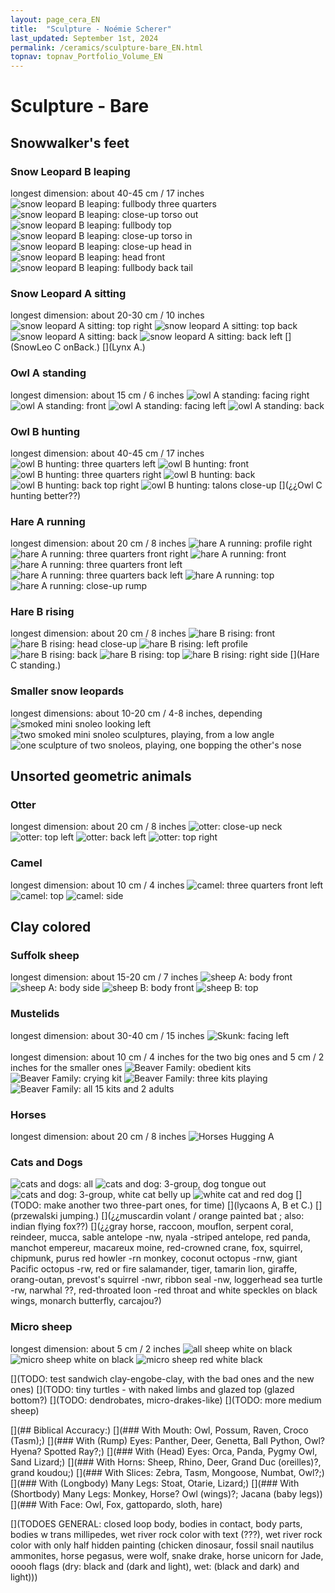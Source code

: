 ```yaml
---
layout: page_cera_EN
title:  "Sculpture - Noémie Scherer"
last_updated: September 1st, 2024
permalink: /ceramics/sculpture-bare_EN.html
topnav: topnav_Portfolio_Volume_EN
---
```


# Sculpture - Bare

## Snowwalker's feet
### Snow Leopard B leaping
longest dimension: about 40-45 cm / 17 inches
![snow leopard B leaping: fullbody three quarters](https://i.postimg.cc/7h1RSM5p/DEFAULT-AVA2593-0-jpg-wmb9bbdce7-b1a0-4a00-ac2b-b6d12c5d1e32.jpg)
![snow leopard B leaping: close-up torso out](https://i.postimg.cc/HxyRkCdW/DEFAULT-AVA2592-0-jpg-wm166f9f3b-f711-427d-aa71-575f8a7230ee.jpg)
![snow leopard B leaping: fullbody top](/assets/ceramics/AVA2590_wm_glazed.jpg)
![snow leopard B leaping: close-up torso in](/assets/ceramics/AVA2601_wm_glazed.jpg)
![snow leopard B leaping: close-up head in](/assets/ceramics/AVA2602_wm_glazed.jpg)
![snow leopard B leaping: head front](/assets/ceramics/AVA2564_wm_glazed.jpg)
![snow leopard B leaping: fullbody back tail](/assets/ceramics/AVA2605_wm_glazed.jpg)
### Snow Leopard A sitting
longest dimension: about 20-30 cm / 10 inches
![snow leopard A sitting: top right](/assets/ceramics/AVA2729_wm_glazed.jpg)
![snow leopard A sitting: top back](/assets/ceramics/AVA2739_wm_glazed.jpg)
![snow leopard A sitting: back](/assets/ceramics/AVA2763_wm_glazed.jpg)
![snow leopard A sitting: back left](/assets/ceramics/AVA2749_wm_glazed.jpg)
[](SnowLeo C onBack.)
[](Lynx A.)  
### Owl A standing 
longest dimension: about 15 cm / 6 inches
![owl A standing: facing right](/assets/ceramics/IMG_0664_wm_glazed.jpg)
![owl A standing: front](/assets/ceramics/IMG_0665_wm_glazed.jpg)
![owl A standing: facing left](/assets/ceramics/IMG_0666_wm_glazed.jpg)
![owl A standing: back](/assets/ceramics/IMG_0667_wm_glazed.jpg)
### Owl B hunting  
longest dimension: about 40-45 cm / 17 inches
![owl B hunting: three quarters left](/assets/ceramics/AVA2624_wm_glazed.jpg)
![owl B hunting: front](/assets/ceramics/AVA2622_wm_glazed.jpg)
![owl B hunting: three quarters right](/assets/ceramics/AVA2617_wm_glazed.jpg)
![owl B hunting: back](/assets/ceramics/AVA2628_wm_glazed.jpg)
![owl B hunting: back top right](/assets/ceramics/AVA2633_wm_glazed.jpg)
![owl B hunting: talons close-up](/assets/ceramics/AVA2626_wm_glazed.jpg)
[](¿¿Owl C hunting better??)
### Hare A running  
longest dimension: about 20 cm / 8 inches
![hare A running: profile right](/assets/ceramics/AVA2679_wm_glazed.jpg)
![hare A running: three quarters front right](/assets/ceramics/AVA2664_wm_glazed.jpg)
![hare A running: front](/assets/ceramics/AVA2657_wm_glazed.jpg)
![hare A running: three quarters front left](/assets/ceramics/AVA2641_wm_glazed.jpg)
![hare A running: three quarters back left](/assets/ceramics/AVA2645_wm_glazed.jpg)
![hare A running: top](/assets/ceramics/AVA2648_wm_glazed.jpg)
![hare A running: close-up rump](/assets/ceramics/AVA2670_wm_glazed.jpg)
### Hare B rising
longest dimension: about 20 cm / 8 inches
![hare B rising: front](/assets/ceramics/AVA2680_wm_glazed.jpg)
![hare B rising: head close-up](/assets/ceramics/AVA2692_wm_glazed.jpg)
![hare B rising: left profile](/assets/ceramics/AVA2687_wm_glazed.jpg)
![hare B rising: back](/assets/ceramics/AVA2685_wm_glazed.jpg)
![hare B rising: top](/assets/ceramics/AVA2699_wm_glazed.jpg)
![hare B rising: right side](/assets/ceramics/AVA2708_wm_glazed.jpg)
[](Hare C standing.)
[](Muskoxen???)
### Smaller snow leopards
longest dimensions: about 10-20 cm / 4-8 inches, depending
![smoked mini snoleo looking left](/assets/ceramics/IMG_0714_wm_glazed.jpg)
![two smoked mini snoleo sculptures, playing, from a low angle](/assets/ceramics/IMG_0716_wm_glazed.jpg)
![one sculpture of two snoleos, playing, one bopping the other's nose](/assets/ceramics/IMG_0733_wm_glazed.jpg)

## Unsorted geometric animals
### Otter
longest dimension: about 20 cm / 8 inches
![otter: close-up neck](/assets/ceramics/AVA2835_wm_glazed.jpg)
![otter: top left](/assets/ceramics/AVA2827_wm_glazed.jpg)
![otter: back left](/assets/ceramics/AVA2851_wm_glazed.jpg)
![otter: top right](/assets/ceramics/AVA2830_wm_glazed.jpg)
### Camel
longest dimension: about 10 cm / 4 inches
![camel: three quarters front left](/assets/ceramics/AVA2792_wm_glazed.jpg)
![camel: top](/assets/ceramics/AVA2800_wm_glazed.jpg)
![camel: side](/assets/ceramics/AVA2805_wm_glazed.jpg)

## Clay colored
### Suffolk sheep
longest dimension: about 15-20 cm / 7 inches
![sheep A: body front](/assets/ceramics/AVA2773_wm-id_glazed.jpg)
![sheep A: body side](/assets/ceramics/AVA2776_wm-id_glazed.jpg)
![sheep B: body front](/assets/ceramics/AVA2768_wm-id_glazed.jpg)
![sheep B: top](/assets/ceramics/AVA2770_wm-id_glazed.jpg)
### Mustelids
longest dimension: about 30-40 cm / 15 inches
![Skunk: facing left](/assets/ceramics/IMG_0641_wm_glazed.jpg)\
\
longest dimension: about 10 cm / 4 inches for the two big ones and 5 cm / 2 inches for the smaller ones
![Beaver Family: obedient kits](/assets/ceramics/IMG_0625_wm_glazed.jpg)
![Beaver Family: crying kit](/assets/ceramics/IMG_0628_wm_glazed.jpg)
![Beaver Family: three kits playing](/assets/ceramics/IMG_0629_wm_glazed.jpg)
![Beaver Family: all 15 kits and 2 adults](/assets/ceramics/IMG_0671_montage_wm_glazed.jpg)

### Horses
longest dimension: about 20 cm / 8 inches
![Horses Hugging A](/assets/ceramics/IMG_0652_wm_glazed.jpg)

### Cats and Dogs
![cats and dogs: all](/assets/ceramics/AVA2865_wm_glazed.jpg)
![cats and dog: 3-group, dog tongue out](/assets/ceramics/lulial02_glazed.jpg)
![cats and dog: 3-group, white cat belly up](/assets/ceramics/lulial01_glazed.jpg)
![white cat and red dog](/assets/ceramics/lual03_glazed.jpg)
[](TODO: make another two three-part ones, for time)
[](lycaons A, B et C.)
[](przewalski jumping.)
[](¿¿muscardin volant / orange painted bat ; also: indian flying fox??)
[](¿¿gray horse, raccoon, mouflon, serpent coral, reindeer, mucca, sable antelope -nw, nyala -striped antelope, red panda, manchot empereur, macareux moine, red-crowned crane, fox, squirrel, chipmunk, purus red howler -rn monkey, coconut octopus -rnw, giant Pacific octopus -rw, red or fire salamander, tiger, tamarin lion, giraffe, orang-outan, prevost's squirrel -nwr, ribbon seal -nw, loggerhead sea turtle -rw, narwhal ??, red-throated loon -red throat and white speckles on black wings, monarch butterfly, carcajou?)

### Micro sheep
longest dimension: about 5 cm / 2 inches
![all sheep white on black](/assets/ceramics/AVA2778_wm_glazed.jpg)
![micro sheep white on black](/assets/ceramics/AVA2788_wm_glazed.jpg)
![micro sheep red white black](/assets/ceramics/IMG_0996_wm.jpg)

[](TODO: test sandwich clay-engobe-clay, with the bad ones and the new ones)
[](TODO: tiny turtles - with naked limbs and glazed top (glazed bottom?)
[](TODO: dendrobates, micro-drakes-like)
[](TODO: more medium sheep)

[](## Biblical Accuracy:)
[](### With Mouth: Owl, Possum, Raven, Croco (Tasm);)
[](### With (Rump) Eyes: Panther, Deer, Genetta, Ball Python, Owl? Hyena? Spotted Ray?;)
[](### With (Head) Eyes: Orca, Panda, Pygmy Owl, Sand Lizard;)
[](### With Horns: Sheep, Rhino, Deer, Grand Duc (oreilles)?, grand koudou;)
[](### With Slices: Zebra, Tasm, Mongoose, Numbat, Owl?;)
[](### With (Longbody) Many Legs: Stoat, Otarie, Lizard;)
[](### With (Shortbody) Many Legs: Monkey, Horse? Owl (wings)?; Jacana (baby legs))
[](### With Face: Owl, Fox, gattopardo, sloth, hare)

[](TODOES GENERAL: closed loop body, bodies in contact, body parts, bodies w trans millipedes, wet river rock color with text (???), wet river rock color with only half hidden painting (chicken dinosaur, fossil snail nautilus ammonites, horse pegasus, were wolf, snake drake, horse unicorn for Jade, ooooh flags (dry: black and (dark and light), wet: (black and dark) and light)))
